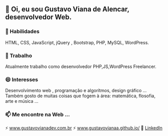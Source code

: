 ##  👋 Oi, eu sou Gustavo Viana de Alencar, desenvolvedor Web.

<!--
**gustavovianaA/gustavovianaA** is a ✨ _special_ ✨ repository because its `README.md` (this file) appears on your GitHub profile.

- 🔭 I’m currently working on ...
- 🌱 I’m currently learning ...
- 👯 I’m looking to collaborate on ...
- 🤔 I’m looking for help with ...
- 💬 Ask me about ...
- 📫 How to reach me: ...
- 😄 Pronouns: ...
- ⚡ Fun fact: ...
-->

### 🌱 Habilidades
HTML, CSS, JavaScript, jQuery , Bootstrap, PHP, MySQL, WordPress.
###  🔭 Trabalho
Atualmente trabalho como desenvolvedor PHP,JS,WordPress Freelancer.
### 😄 Interesses
Desenvolvimento web , programação e algorítmos, design gráfico ...<br>
Também gosto de muitas coisas que fogem à área: matemática, flosofia, arte e música ...
### 📫 Me encontre na Web ...
⚡ <a target="_blank" href="https://gustavovianadev.com.br">www.gustavovianadev.com.br</a>
⚡ <a target="_blank" href="https://gustavovianaa.github.io/">www.gustavovianaa.github.io/</a>
💬 <a target="_blank" href="https://www.linkedin.com/in/gustavo-viana-5ab0b715b/">LinkedIn</a>
